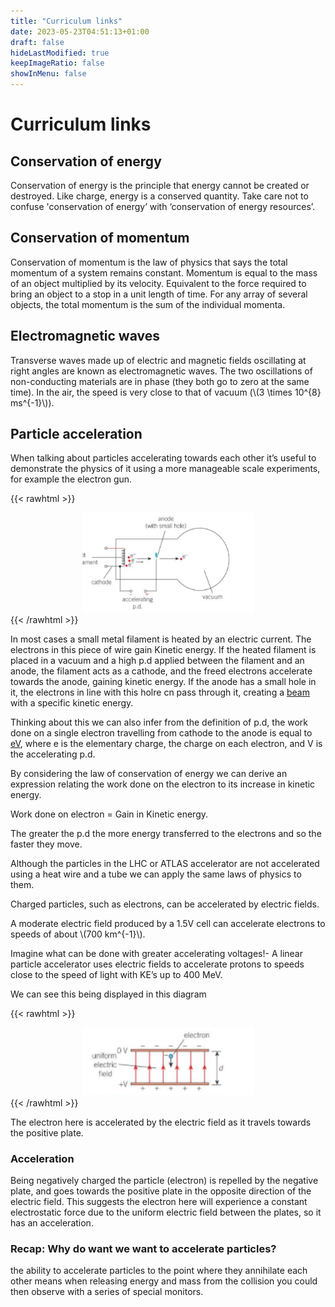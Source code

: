 ```yaml
---
title: "Curriculum links"
date: 2023-05-23T04:51:13+01:00
draft: false
hideLastModified: true
keepImageRatio: false
showInMenu: false
---
```


# Curriculum links

## Conservation of energy

Conservation of energy is the principle that energy cannot be created or destroyed. Like charge, energy is a conserved quantity. Take care not to confuse 'conservation of energy’ with ‘conservation of energy resources’.

## Conservation of momentum

Conservation of momentum is the law of physics that says the total momentum of a system remains constant. Momentum is equal to the mass of an object multiplied by its velocity. Equivalent to the force required to bring an object to a stop in a unit length of time. For any array of several objects, the total momentum is the sum of the individual momenta.

## Electromagnetic waves

Transverse waves made up of electric and magnetic fields oscillating at right angles are known as electromagnetic waves. The two oscillations of non-conducting materials are in phase (they both go to zero at the same time). In the air, the speed is very close to that of vacuum (\\(3 \times 10^{8} ms^{-1}\\)).

## Particle acceleration

When talking about particles accelerating towards each other it’s useful to demonstrate the physics of it using a more manageable scale experiments, for example the electron gun.

{{< rawhtml >}}
<CENTER>
<img src="images/electrode.png" width="275" />
</CENTER>
{{< /rawhtml >}}

In most cases a small metal filament is heated by an electric current. The electrons in this piece of wire gain Kinetic energy.
If the heated filament is placed in a vacuum and a high p.d applied between the filament and an anode, the filament acts as a cathode, and the freed electrons accelerate towards the anode, gaining kinetic energy. If the anode has a small hole in it, the electrons in line with this holre cn pass through it, creating a [beam](http://opendata.atlas.cern/release/2020/documentation/atlas/GLOSSARY.html) with a specific kinetic energy.
 
Thinking about this we can also infer from the definition of p.d, the work done on a single electron travelling from cathode to the anode is equal to [eV](http://opendata.atlas.cern/release/2020/documentation/atlas/GLOSSARY.html), where e is the elementary charge, the charge on each electron, and V is the accelerating p.d.

By considering the law of conservation of energy we can derive an expression relating the work done on the electron to its increase in kinetic energy.

Work done on electron = Gain in Kinetic energy.


The greater the p.d the more energy transferred to the electrons and so the faster they move.

Although the particles in the LHC or ATLAS accelerator are not accelerated using a heat wire and a tube we can apply the same laws of physics to them.

Charged particles, such as electrons, can be accelerated by electric fields. 

A moderate electric field produced by a 1.5V cell can accelerate electrons to speeds of about \\(700 km^{-1}\\).

Imagine what can be done with greater accelerating voltages!- A linear particle accelerator uses electric fields to accelerate protons to speeds close to the speed of light with KE’s up to 400 MeV.

We can see this being displayed in this diagram

{{< rawhtml >}}
<CENTER>
<img src="images/capacitor.png" width="275" />
</CENTER>
{{< /rawhtml >}}

 The electron here is accelerated by the electric field as it travels towards the positive plate.

### Acceleration 

Being negatively charged the particle (electron) is repelled by the negative plate, and goes towards the positive plate in the opposite direction of the electric field.
This suggests the electron here will experience a constant electrostatic force due to the uniform electric field  between the plates, so it has an acceleration.

### Recap: Why do want we want to accelerate particles?

the ability to accelerate particles to the point where they annihilate each other means when releasing energy and mass  from the collision you could then observe with a series of special monitors.


